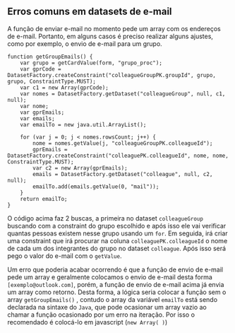 ## Erros comuns em datasets de e-mail
A função de enviar e-mail no momento pede um array com os endereços de e-mail. Portanto, em alguns casos é preciso realizar alguns ajustes, como por exemplo, o envio de e-mail para um grupo.
```
function getGroupEmails() {
    var grupo = getCardValue(form, "grupo_proc");
    var gprCode = DatasetFactory.createConstraint("colleagueGroupPK.groupId", grupo, grupo, ConstraintType.MUST);
    var c1 = new Array(gprCode);
    var nomes = DatasetFactory.getDataset("colleagueGroup", null, c1, null);
    var nome;
    var gprEmails;
    var emails;
    var emailTo = new java.util.ArrayList();

    for (var j = 0; j < nomes.rowsCount; j++) {
        nome = nomes.getValue(j, "colleagueGroupPK.colleagueId");
        gprEmails = DatasetFactory.createConstraint("colleaguePK.colleagueId", nome, nome, ConstraintType.MUST);
        var c2 = new Array(gprEmails);
        emails = DatasetFactory.getDataset("colleague", null, c2, null);
        emailTo.add(emails.getValue(0, "mail"));
    }
    return emailTo;
}
```
O código acima faz 2 buscas, a primeira no dataset `colleagueGroup` buscando com a constraint do grupo escolhido e após isso ele vai verificar quantas pessoas existem nesse grupo usando um  `for`. Em seguida, irá criar uma constraint que irá procurar na coluna `colleaguePK.colleagueId` o nome de cada um dos integrantes do grupo no dataset `colleague`. Após isso será pego o valor do e-mail com o `getValue`.

Um erro que poderia acabar ocorrendo é que a função de envio de e-mail pede um array e geralmente colocamos o envio de e-mail desta forma `[exemplo@outlook.com]`, porém, a função de envio de e-mail acima já envia um array como retorno. Desta forma, a lógica seria colocar a função sem o array `getGroupEmails()` , contudo o array da variável `emailTo` está sendo declarada na sintaxe do `Java`, que pode ocasionar um array vazio ao chamar a função ocasionado por um erro na iteração. Por isso o recomendado é colocá-lo em javascript (`new Array( )`)